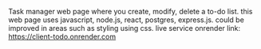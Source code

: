 Task manager web page where you create, modify, delete a to-do list.
this web page uses javascript, node.js, react, postgres, express.js. 
could be improved in areas such as styling using css. 
live service onrender link:
https://client-todo.onrender.com


